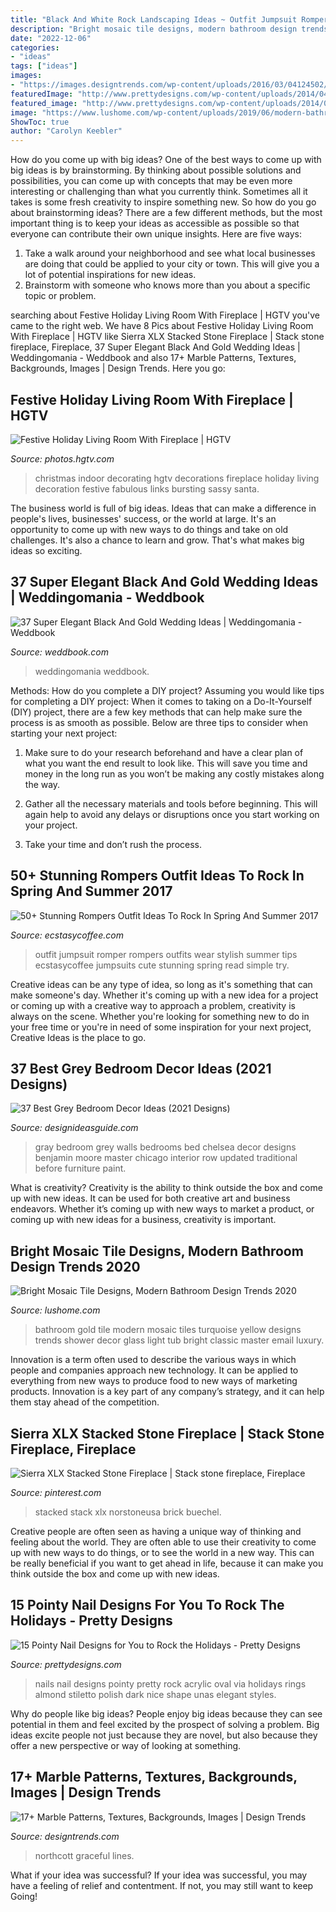 ```yaml
---
title: "Black And White Rock Landscaping Ideas ~ Outfit Jumpsuit Romper Rompers Outfits Wear Stylish Summer Tips Ecstasycoffee Jumpsuits Cute Stunning Spring Read Simple Try"
description: "Bright mosaic tile designs, modern bathroom design trends 2020"
date: "2022-12-06"
categories:
- "ideas"
tags: ["ideas"]
images:
- "https://images.designtrends.com/wp-content/uploads/2016/03/04124502/Natural-Black-Marble-Pattern.jpg"
featuredImage: "http://www.prettydesigns.com/wp-content/uploads/2014/04/Black-Nails4.jpg"
featured_image: "http://www.prettydesigns.com/wp-content/uploads/2014/04/Black-Nails4.jpg"
image: "https://www.lushome.com/wp-content/uploads/2019/06/modern-bathroom-mosaic-tiles-18.jpg"
ShowToc: true
author: "Carolyn Keebler"
---
```



How do you come up with big ideas?
One of the best ways to come up with big ideas is by brainstorming. By thinking about possible solutions and possibilities, you can come up with concepts that may be even more interesting or challenging than what you currently think. Sometimes all it takes is some fresh creativity to inspire something new. So how do you go about brainstorming ideas? There are a few different methods, but the most important thing is to keep your ideas as accessible as possible so that everyone can contribute their own unique insights. Here are five ways: 
1) Take a walk around your neighborhood and see what local businesses are doing that could be applied to your city or town. This will give you a lot of potential inspirations for new ideas. 
2) Brainstorm with someone who knows more than you about a specific topic or problem.

	

		
searching about Festive Holiday Living Room With Fireplace | HGTV you've came to the right web. We have 8 Pics about Festive Holiday Living Room With Fireplace | HGTV like Sierra XLX Stacked Stone Fireplace | Stack stone fireplace, Fireplace, 37 Super Elegant Black And Gold Wedding Ideas | Weddingomania - Weddbook and also 17+ Marble Patterns, Textures, Backgrounds, Images | Design Trends. Here you go:
		
    
## Festive Holiday Living Room With Fireplace | HGTV

<img loading=lazy src="https://hgtvhome.sndimg.com/content/dam/images/hgtv/fullset/2012/10/22/0/Original_Brian-Patrick-Flynn-Holiday-House-fireplace-room-vert_s3x4.jpg.rend.hgtvcom.966.1288.suffix/1400973564938.jpeg" onerror="this.onerror=null;this.src='https://tse3.mm.bing.net/th?id=OIP.1vbf_k5aSQb82L_sXD7hnAHaJ4&amp;pid=15.1';" alt="Festive Holiday Living Room With Fireplace | HGTV">

_Source: photos.hgtv.com_

>christmas indoor decorating hgtv decorations fireplace holiday living decoration festive fabulous links bursting sassy santa. 

	

The business world is full of big ideas. Ideas that can make a difference in people's lives, businesses' success, or the world at large. It's an opportunity to come up with new ways to do things and take on old challenges. It's also a chance to learn and grow. That's what makes big ideas so exciting.

    
## 37 Super Elegant Black And Gold Wedding Ideas | Weddingomania - Weddbook

<img loading=lazy src="http://s3.weddbook.com/t1/2/1/8/2184763/37-super-elegant-black-and-gold-wedding-ideas-weddingomania.jpg" onerror="this.onerror=null;this.src='https://tse2.mm.bing.net/th?id=OIP.l_RHz9VGxlnkiBbblkM2YgHaLE&amp;pid=15.1';" alt="37 Super Elegant Black And Gold Wedding Ideas | Weddingomania - Weddbook">

_Source: weddbook.com_

>weddingomania weddbook. 

	

Methods: How do you complete a DIY project?
Assuming you would like tips for completing a DIY project: 
When it comes to taking on a Do-It-Yourself (DIY) project, there are a few key methods that can help make sure the process is as smooth as possible. Below are three tips to consider when starting your next project:

1. Make sure to do your research beforehand and have a clear plan of what you want the end result to look like. This will save you time and money in the long run as you won’t be making any costly mistakes along the way.

2. Gather all the necessary materials and tools before beginning. This will again help to avoid any delays or disruptions once you start working on your project.

3. Take your time and don’t rush the process.

    
## 50+ Stunning Rompers Outfit Ideas To Rock In Spring And Summer 2017

<img loading=lazy src="https://i2.wp.com/www.ecstasycoffee.com/wp-content/uploads/2016/12/Romper-Outfit-Ideas22.jpg?resize=600%2C900" onerror="this.onerror=null;this.src='https://tse1.mm.bing.net/th?id=OIP.y_DFvmUFRZvchIjTOzmpCwHaLH&amp;pid=15.1';" alt="50+ Stunning Rompers Outfit Ideas To Rock In Spring And Summer 2017">

_Source: ecstasycoffee.com_

>outfit jumpsuit romper rompers outfits wear stylish summer tips ecstasycoffee jumpsuits cute stunning spring read simple try. 

	

Creative ideas can be any type of idea, so long as it's something that can make someone's day. Whether it's coming up with a new idea for a project or coming up with a creative way to approach a problem, creativity is always on the scene. Whether you're looking for something new to do in your free time or you're in need of some inspiration for your next project, Creative Ideas is the place to go.

    
## 37 Best Grey Bedroom Decor Ideas (2021 Designs)

<img loading=lazy src="https://www.designideasguide.com/wp-content/uploads/2019/03/Grey-Bedroom-750x500.jpg" onerror="this.onerror=null;this.src='https://tse1.mm.bing.net/th?id=OIP.xcXQ6hPAeFSK0m7DG1EMUAHaE8&amp;pid=15.1';" alt="37 Best Grey Bedroom Decor Ideas (2021 Designs)">

_Source: designideasguide.com_

>gray bedroom grey walls bedrooms bed chelsea decor designs benjamin moore master chicago interior row updated traditional before furniture paint. 

	

What is creativity?
Creativity is the ability to think outside the box and come up with new ideas. It can be used for both creative art and business endeavors. Whether it’s coming up with new ways to market a product, or coming up with new ideas for a business, creativity is important.

    
## Bright Mosaic Tile Designs, Modern Bathroom Design Trends 2020

<img loading=lazy src="https://www.lushome.com/wp-content/uploads/2019/06/modern-bathroom-mosaic-tiles-18.jpg" onerror="this.onerror=null;this.src='https://tse2.mm.bing.net/th?id=OIP.Xq0p6vpfP5xyKnjMSeA2-AHaJR&amp;pid=15.1';" alt="Bright Mosaic Tile Designs, Modern Bathroom Design Trends 2020">

_Source: lushome.com_

>bathroom gold tile modern mosaic tiles turquoise yellow designs trends shower decor glass light tub bright classic master email luxury. 

	

Innovation is a term often used to describe the various ways in which people and companies approach new technology. It can be applied to everything from new ways to produce food to new ways of marketing products. Innovation is a key part of any company’s strategy, and it can help them stay ahead of the competition.

    
## Sierra XLX Stacked Stone Fireplace | Stack Stone Fireplace, Fireplace

<img loading=lazy src="https://i.pinimg.com/736x/f0/30/e0/f030e0b6a401bfd5dcd8ef1a10c6b61a.jpg" onerror="this.onerror=null;this.src='https://tse4.mm.bing.net/th?id=OIP.aSDXLK5VPdWJF_ohQKgpZwHaJ3&amp;pid=15.1';" alt="Sierra XLX Stacked Stone Fireplace | Stack stone fireplace, Fireplace">

_Source: pinterest.com_

>stacked stack xlx norstoneusa brick buechel. 

	

Creative people are often seen as having a unique way of thinking and feeling about the world. They are often able to use their creativity to come up with new ways to do things, or to see the world in a new way. This can be really beneficial if you want to get ahead in life, because it can make you think outside the box and come up with new ideas.

    
## 15 Pointy Nail Designs For You To Rock The Holidays - Pretty Designs

<img loading=lazy src="http://www.prettydesigns.com/wp-content/uploads/2014/04/Black-Nails4.jpg" onerror="this.onerror=null;this.src='https://tse1.mm.bing.net/th?id=OIP.57ojs2v1fRaftwknlg60kAHaJ3&amp;pid=15.1';" alt="15 Pointy Nail Designs for You to Rock the Holidays - Pretty Designs">

_Source: prettydesigns.com_

>nails nail designs pointy pretty rock acrylic oval via holidays rings almond stiletto polish dark nice shape unas elegant styles. 

	

Why do people like big ideas?
People enjoy big ideas because they can see potential in them and feel excited by the prospect of solving a problem. Big ideas excite people not just because they are novel, but also because they offer a new perspective or way of looking at something.

    
## 17+ Marble Patterns, Textures, Backgrounds, Images | Design Trends

<img loading=lazy src="https://images.designtrends.com/wp-content/uploads/2016/03/04124502/Natural-Black-Marble-Pattern.jpg" onerror="this.onerror=null;this.src='https://tse1.mm.bing.net/th?id=OIP.FbzNCjIPL0ETP_xeIZ7e6gHaE6&amp;pid=15.1';" alt="17+ Marble Patterns, Textures, Backgrounds, Images | Design Trends">

_Source: designtrends.com_

>northcott graceful lines. 

	

What if your idea was successful?
If your idea was successful, you may have a feeling of relief and contentment. If not, you may still want to keep Going!


